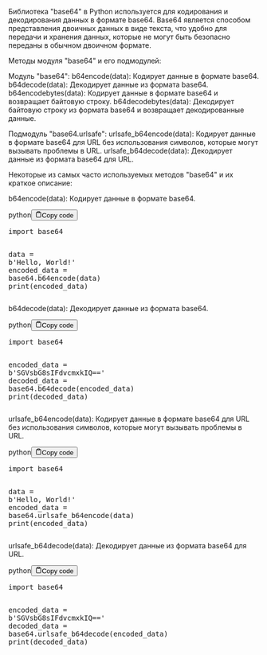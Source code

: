 <p>Библиотека "base64" в Python используется для кодирования и декодирования данных в формате base64.
Base64 является способом представления двоичных данных в виде текста, что удобно для передачи и хранения данных,
которые не могут быть безопасно переданы в обычном двоичном формате.</p>
<p>Методы модуля "base64" и его подмодулей:</p>
<p>Модуль "base64":
b64encode(data): Кодирует данные в формате base64.
b64decode(data): Декодирует данные из формата base64.
b64encodebytes(data): Кодирует данные в формате base64 и возвращает байтовую строку.
b64decodebytes(data): Декодирует байтовую строку из формата base64 и возвращает декодированные данные.</p>
<p>Подмодуль "base64.urlsafe":
urlsafe_b64encode(data): Кодирует данные в формате base64 для URL без использования символов, которые могут вызывать проблемы в URL.
urlsafe_b64decode(data): Декодирует данные из формата base64 для URL.</p>
<p>Некоторые из самых часто используемых методов "base64" и их краткое описание:</p>
<p>b64encode(data): Кодирует данные в формате base64.</p>
<div class="code-element"><div class="lang-line"><text>python</text><button class="copy-button" id="code0c3daafb9557cc1f40c1aafb5f765742b" onclick="copyCode(code0c3daafb9557cc1f40c1aafb5f765742, code0c3daafb9557cc1f40c1aafb5f765742b)"><svg stroke="currentColor" fill="none" stroke-width="2" viewBox="0 0 24 24" stroke-linecap="round" stroke-linejoin="round" class="h-4 w-4" height="1em" width="1em" xmlns="http://www.w3.org/2000/svg"><path d="M16 4h2a2 2 0 0 1 2 2v14a2 2 0 0 1-2 2H6a2 2 0 0 1-2-2V6a2 2 0 0 1 2-2h2"></path><rect x="8" y="2" width="8" height="4" rx="1" ry="1"></rect></svg><text>Copy code</text></button></div><div class="code" id="code0c3daafb9557cc1f40c1aafb5f765742"><div class="highlight"><pre><span></span><span class="kn">import</span> <span class="nn">base64</span>

<span class="n">data</span> <span class="o">=</span> <span class="sa">b</span><span class="s1">&#39;Hello, World!&#39;</span>
<span class="n">encoded_data</span> <span class="o">=</span> <span class="n">base64</span><span class="o">.</span><span class="n">b64encode</span><span class="p">(</span><span class="n">data</span><span class="p">)</span>
<span class="nb">print</span><span class="p">(</span><span class="n">encoded_data</span><span class="p">)</span>
</pre></div></div></div>

<p>b64decode(data): Декодирует данные из формата base64.</p>
<div class="code-element"><div class="lang-line"><text>python</text><button class="copy-button" id="code3c3a967df6c71d6bb06b688656425412b" onclick="copyCode(code3c3a967df6c71d6bb06b688656425412, code3c3a967df6c71d6bb06b688656425412b)"><svg stroke="currentColor" fill="none" stroke-width="2" viewBox="0 0 24 24" stroke-linecap="round" stroke-linejoin="round" class="h-4 w-4" height="1em" width="1em" xmlns="http://www.w3.org/2000/svg"><path d="M16 4h2a2 2 0 0 1 2 2v14a2 2 0 0 1-2 2H6a2 2 0 0 1-2-2V6a2 2 0 0 1 2-2h2"></path><rect x="8" y="2" width="8" height="4" rx="1" ry="1"></rect></svg><text>Copy code</text></button></div><div class="code" id="code3c3a967df6c71d6bb06b688656425412"><div class="highlight"><pre><span></span><span class="kn">import</span> <span class="nn">base64</span>

<span class="n">encoded_data</span> <span class="o">=</span> <span class="sa">b</span><span class="s1">&#39;SGVsbG8sIFdvcmxkIQ==&#39;</span>
<span class="n">decoded_data</span> <span class="o">=</span> <span class="n">base64</span><span class="o">.</span><span class="n">b64decode</span><span class="p">(</span><span class="n">encoded_data</span><span class="p">)</span>
<span class="nb">print</span><span class="p">(</span><span class="n">decoded_data</span><span class="p">)</span>
</pre></div></div></div>

<p>urlsafe_b64encode(data): Кодирует данные в формате base64 для URL без использования символов, которые могут вызывать проблемы в URL.</p>
<div class="code-element"><div class="lang-line"><text>python</text><button class="copy-button" id="code09ec12a5b401fd24b7bc19f7a63b1688b" onclick="copyCode(code09ec12a5b401fd24b7bc19f7a63b1688, code09ec12a5b401fd24b7bc19f7a63b1688b)"><svg stroke="currentColor" fill="none" stroke-width="2" viewBox="0 0 24 24" stroke-linecap="round" stroke-linejoin="round" class="h-4 w-4" height="1em" width="1em" xmlns="http://www.w3.org/2000/svg"><path d="M16 4h2a2 2 0 0 1 2 2v14a2 2 0 0 1-2 2H6a2 2 0 0 1-2-2V6a2 2 0 0 1 2-2h2"></path><rect x="8" y="2" width="8" height="4" rx="1" ry="1"></rect></svg><text>Copy code</text></button></div><div class="code" id="code09ec12a5b401fd24b7bc19f7a63b1688"><div class="highlight"><pre><span></span><span class="kn">import</span> <span class="nn">base64</span>

<span class="n">data</span> <span class="o">=</span> <span class="sa">b</span><span class="s1">&#39;Hello, World!&#39;</span>
<span class="n">encoded_data</span> <span class="o">=</span> <span class="n">base64</span><span class="o">.</span><span class="n">urlsafe_b64encode</span><span class="p">(</span><span class="n">data</span><span class="p">)</span>
<span class="nb">print</span><span class="p">(</span><span class="n">encoded_data</span><span class="p">)</span>
</pre></div></div></div>

<p>urlsafe_b64decode(data): Декодирует данные из формата base64 для URL.</p>
<div class="code-element"><div class="lang-line"><text>python</text><button class="copy-button" id="code4104e5e3ddedae7930814180fb161cb8b" onclick="copyCode(code4104e5e3ddedae7930814180fb161cb8, code4104e5e3ddedae7930814180fb161cb8b)"><svg stroke="currentColor" fill="none" stroke-width="2" viewBox="0 0 24 24" stroke-linecap="round" stroke-linejoin="round" class="h-4 w-4" height="1em" width="1em" xmlns="http://www.w3.org/2000/svg"><path d="M16 4h2a2 2 0 0 1 2 2v14a2 2 0 0 1-2 2H6a2 2 0 0 1-2-2V6a2 2 0 0 1 2-2h2"></path><rect x="8" y="2" width="8" height="4" rx="1" ry="1"></rect></svg><text>Copy code</text></button></div><div class="code" id="code4104e5e3ddedae7930814180fb161cb8"><div class="highlight"><pre><span></span><span class="kn">import</span> <span class="nn">base64</span>

<span class="n">encoded_data</span> <span class="o">=</span> <span class="sa">b</span><span class="s1">&#39;SGVsbG8sIFdvcmxkIQ==&#39;</span>
<span class="n">decoded_data</span> <span class="o">=</span> <span class="n">base64</span><span class="o">.</span><span class="n">urlsafe_b64decode</span><span class="p">(</span><span class="n">encoded_data</span><span class="p">)</span>
<span class="nb">print</span><span class="p">(</span><span class="n">decoded_data</span><span class="p">)</span>
</pre></div></div></div>